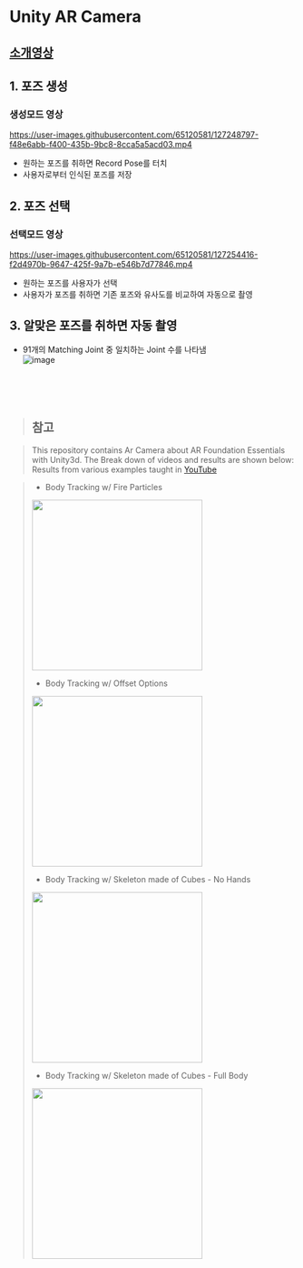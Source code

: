 # Unity AR Camera
## [소개영상](https://youtu.be/5ZBEGyp3gfc)
## 1. 포즈 생성

### 생성모드 영상
https://user-images.githubusercontent.com/65120581/127248797-f48e6abb-f400-435b-9bc8-8cca5a5acd03.mp4


- 원하는 포즈를 취하면 Record Pose를 터치
- 사용자로부터 인식된 포즈를 저장


## 2. 포즈 선택

### 선택모드 영상
https://user-images.githubusercontent.com/65120581/127254416-f2d4970b-9647-425f-9a7b-e546b7d77846.mp4


- 원하는 포즈를 사용자가 선택
- 사용자가 포즈를 취하면 기존 포즈와 유사도를 비교하여 자동으로 촬영

## 3. 알맞은 포즈를 취하면 자동 촬영
- 91개의 Matching Joint 중 일치하는 Joint 수를 나타냄 <br>
![image](https://user-images.githubusercontent.com/65120581/127255048-5e31c183-3cd9-4c46-8af3-99d578638415.png) <br>
                                                                                                                   





<br>
<br>
<br>

> ## 참고

> This repository contains Ar Camera about AR Foundation Essentials with Unity3d. The Break down of videos and results are shown below: <br>
> Results from various examples taught in [YouTube](https://www.youtube.com/watch?v=Wnu0zm0elHU&list=PLQMQNmwN3FvzFLpLRxA8Xa1zRypFeVav5)

>- Body Tracking w/ Fire Particles
>
><img src="https://github.com/dilmerv/UnityARFoundationEssentials/blob/master/docs/images/bodytrackingfire.gif" width="300">
>
>- Body Tracking w/ Offset Options
>
><img src="https://github.com/dilmerv/UnityARFoundationEssentials/blob/master/docs/images/bodyTracking.gif" width="300">
>
>- Body Tracking w/ Skeleton made of Cubes - No Hands
>
><img src="https://github.com/dilmerv/UnityARFoundationEssentials/blob/master/docs/images/bodyTrackingCubes.gif" width="300">
>
>- Body Tracking w/ Skeleton made of Cubes - Full Body
>
><img src="https://github.com/dilmerv/UnityARFoundationEssentials/blob/master/docs/images/bodyTrackingCubesFull.gif" width="300">
